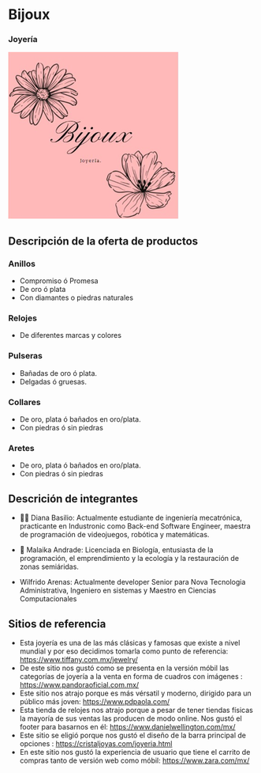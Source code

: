 # Bijoux 

### Joyería

![alt text](https://github.com/dianabasilio/markdown/blob/main/bijoux/bijoux.png?raw=true)


## Descripción de la oferta de productos

### Anillos
- Compromiso ó Promesa
- De oro ó plata
- Con diamantes o piedras naturales

### Relojes
- De diferentes marcas y colores

### Pulseras
- Bañadas de oro ó plata.
- Delgadas ó gruesas.

### Collares
- De oro, plata ó bañados en oro/plata.
- Con piedras ó sin piedras

### Aretes
- De oro, plata ó bañados en oro/plata.
- Con piedras ó sin piedras

## Descrición de integrantes

- 👩‍💻 Diana Basilio: Actualmente estudiante de ingeniería mecatrónica, practicante en Industronic como Back-end Software Engineer, 
  maestra de programación de videojuegos, robótica y matemáticas.
  
- 🌵 Malaika Andrade: Licenciada en Biología,  entusiasta de la programación, el emprendimiento y la ecología y la restauración de zonas semiáridas.
- Wilfrido Arenas: Actualmente developer Senior para Nova Tecnologia Administrativa, Ingeniero en sistemas y Maestro en Ciencias Computacionales

 ## Sitios de referencia
- Esta joyería es una de las más clásicas y famosas que existe a nivel mundial y por eso decidimos tomarla como punto de referencia: https://www.tiffany.com.mx/jewelry/
- De este sitio nos gustó como se presenta en la versión móbil las categorías de joyería a la venta en forma de cuadros con imágenes : https://www.pandoraoficial.com.mx/
- Este sitio nos atrajo porque es más vérsatil y moderno, dirigido para un público más joven: https://www.pdpaola.com/
- Esta tienda de relojes nos atrajo porque a pesar de tener tiendas físicas la mayoría de sus ventas las producen de modo online. Nos gustó el footer para basarnos en él: https://www.danielwellington.com/mx/
- Este sitio se eligió porque nos gustó el diseño de la barra principal de opciones : https://cristaljoyas.com/joyeria.html
- En este sitio nos gustó la experiencia de usuario que tiene el carrito de compras tanto de versión web como móbil: https://www.zara.com/mx/
